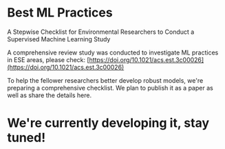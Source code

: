 # Best ML Practices
A Stepwise Checklist for Environmental Researchers to  Conduct a Supervised Machine Learning Study

A comprehensive review study was conducted to investigate ML practices in ESE areas, please check: [https://doi.org/10.1021/acs.est.3c00026](https://doi.org/10.1021/acs.est.3c00026)

To help the fellower researchers better develop robust models, we're preparing a comprehensive checklist. We plan to publish it as a paper as well as share the details here.

# We're currently developing it, stay tuned!
